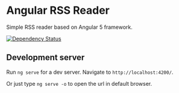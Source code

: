 <p align="center">

# Angular RSS Reader

Simple RSS reader based on Angular 5 framework.

[![Dependency Status](https://david-dm.org/mountpoint/angular-rss-reader.svg)](https://david-dm.org/mountpoint/angular-rss-reader)
</p>

## Development server

Run `ng serve` for a dev server. Navigate to `http://localhost:4200/`.

Or just type `ng serve -o` to open the url in default browser.
